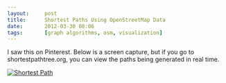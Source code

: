 ```yaml
---
layout:     post
title:      Shortest Paths Using OpenStreetMap Data
date:       2012-03-30 08:06
tags:       [graph algorithms, osm, visualization]
---
```


I saw this on Pinterest. Below is a screen capture, but if you go to
shortestpathtree.org, you can view the paths being generated in real
time.

[![Shortest Path](http://media-cache-ak0.pinimg.com/550x/76/bd/08/76bd0844cc82e3c90f53fd4a8342c710.jpg)](http://pinterest.com/pin/44543483784492686/)
